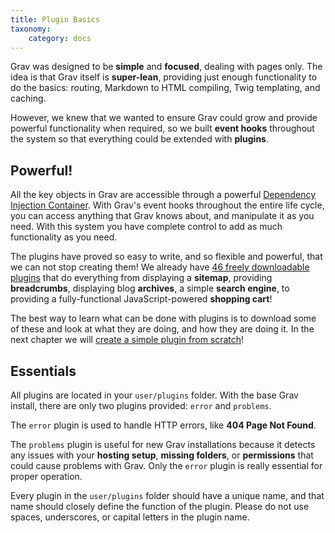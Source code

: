 ```yaml
---
title: Plugin Basics
taxonomy:
    category: docs
---
```


Grav was designed to be **simple** and **focused**, dealing with pages only.  The idea is that Grav itself is **super-lean**, providing just enough functionality to do the basics: routing, Markdown to HTML compiling, Twig templating, and caching.

However, we knew that we wanted to ensure Grav could grow and provide powerful functionality when required, so we built **event hooks** throughout the system so that everything could be extended with **plugins**.

## Powerful!

All the key objects in Grav are accessible through a powerful [Dependency Injection Container](http://en.wikipedia.org/wiki/Dependency_injection).  With Grav's event hooks throughout the entire life cycle, you can access anything that Grav knows about, and manipulate it as you need.  With this system you have complete control to add as much functionality as you need.

The plugins have proved so easy to write, and so flexible and powerful, that we can not stop creating them! We already have [46 freely downloadable plugins](http://getgrav.org/downloads/plugins#extras) that do everything from displaying a **sitemap**, providing **breadcrumbs**, displaying blog **archives**, a simple **search engine**, to providing a fully-functional JavaScript-powered **shopping cart**!

The best way to learn what can be done with plugins is to download some of these and look at what they are doing, and how they are doing it. In the next chapter we will [create a simple plugin from scratch](../plugin-tutorial)!

## Essentials

All plugins are located in your `user/plugins` folder.  With the base Grav install, there are only two plugins provided: `error` and `problems`.

The `error` plugin is used to handle HTTP errors, like **404 Page Not Found**.

The `problems` plugin is useful for new Grav installations because it detects any issues with your **hosting setup**, **missing folders**, or **permissions** that could cause problems with Grav.  Only the `error` plugin is really essential for proper operation.

Every plugin in the `user/plugins` folder should have a unique name, and that name should closely define the function of the plugin.  Please do not use spaces, underscores, or capital letters in the plugin name.
